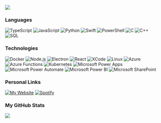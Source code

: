 [![](https://raw.githubusercontent.com/deanlongstaff/deanlongstaff/main/bartSimpson.gif)](https://deanlongstaff.com/)

### Languages
![TypeScript](https://img.shields.io/badge/-TypeScript-000?&logo=TypeScript)
![JavaScript](https://img.shields.io/badge/-JavaScript-000?&logo=JavaScript)
![Python](https://img.shields.io/badge/-Python-000?&logo=Python)
![Swift](https://img.shields.io/badge/-Swift-000?&logo=Swift)
![PowerShell](https://img.shields.io/badge/-PowerShell-000?&logo=PowerShell)
![C](https://img.shields.io/badge/-C-000?&logo=C)
![C++](https://img.shields.io/badge/-C++-000?&logo=c%2b%2b&logoColor=00599C)
![SQL](https://img.shields.io/badge/-SQL-000?&logo=MySQL)

### Technologies
![Docker](https://img.shields.io/badge/-Docker-000?&logo=Docker&logoColor=2496ED)
![Node.js](https://img.shields.io/badge/-Node.js-000?&logo=node.js&logoColor=339933)
![Electron](https://img.shields.io/badge/-Electron-000?&logo=Electron&logoColor=61DAFB)
![React](https://img.shields.io/badge/-React-000?&logo=React&logoColor=61DAFB)
![XCode](https://img.shields.io/badge/-XCode-000?&logo=XCode&logoColor=147EFB)
![Linux](https://img.shields.io/badge/-Linux-000?&logo=Linux&logoColor=#FCC624)
![Azure](https://img.shields.io/badge/-Microsoft%20Azure-000?&logo=Microsoft-Azure&logoColor=0078D4)
![Azure Functions](https://img.shields.io/badge/-Microsoft%20Azure%20Functions-000?&logo=Azure-Functions&logoColor=0062AD)
![Kubernetes](https://img.shields.io/badge/-Kubernetes-000?&logo=Kubernetes&logoColor=326CE5)
![Microsoft Power Apps](https://img.shields.io/badge/-Microsoft%20Power%20Apps-000?&logo=Power-Apps&logoColor=742774)
![Microsoft Power Automate](https://img.shields.io/badge/-Microsoft%20Power%20Automate-000?&logo=Power-Automate&logoColor=0066FF)
![Microsoft Power BI](https://img.shields.io/badge/-Microsoft%20Power%20BI-000?&logo=Power-BI&logoColor=F2C811)
![Microsoft SharePoint](https://img.shields.io/badge/-Microsoft%20SharePoint-000?&logo=Microsoft-SharePoint&logoColor=0078D4)

### Personal Links
[![My Website](https://img.shields.io/badge/-My%20Personal%20Website-000?&logo=Internet-Explorer&logoColor=0078D4)](https://deanlongstaff.com)
[![Spotify](https://img.shields.io/badge/-My%20Spotify-000?&logo=Spotify&logoColor=1DB954)](https://open.spotify.com/artist/2RSjVO85Cd5sXm0CSBGT57)

### My GitHub Stats
<a>
  <img align="center" src="https://github-stats.deanlongstaff.com/api?username=deanlongstaff&show_icons=true&theme=radical&count_private=true&include_all_commits=true" />
</a>
